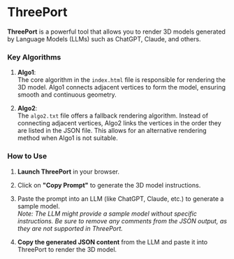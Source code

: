 # ThreePort

**ThreePort** is a powerful tool that allows you to render 3D models generated by Language Models (LLMs) such as ChatGPT, Claude, and others.

### Key Algorithms

1. **Algo1**:  
   The core algorithm in the `index.html` file is responsible for rendering the 3D model. Algo1 connects adjacent vertices to form the model, ensuring smooth and continuous geometry.

2. **Algo2**:  
   The `algo2.txt` file offers a fallback rendering algorithm. Instead of connecting adjacent vertices, Algo2 links the vertices in the order they are listed in the JSON file. This allows for an alternative rendering method when Algo1 is not suitable.

### How to Use

1. **Launch ThreePort** in your browser.  
2. Click on **"Copy Prompt"** to generate the 3D model instructions.
3. Paste the prompt into an LLM (like ChatGPT, Claude, etc.) to generate a sample model.  
   *Note: The LLM might provide a sample model without specific instructions. Be sure to remove any comments from the JSON output, as they are not supported in ThreePort.*

4. **Copy the generated JSON content** from the LLM and paste it into ThreePort to render the 3D model.

 
